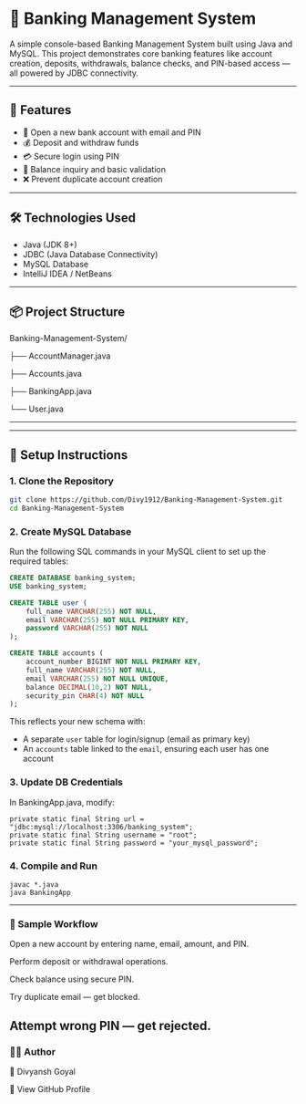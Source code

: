 # 🏦 Banking Management System

A simple console-based Banking Management System built using Java and MySQL. This project demonstrates core banking features like account creation, deposits, withdrawals, balance checks, and PIN-based access — all powered by JDBC connectivity.

---

## 🚀 Features

- 🔐 Open a new bank account with email and PIN
- 💰 Deposit and withdraw funds
- 💳 Secure login using PIN
- 🧾 Balance inquiry and basic validation
- ❌ Prevent duplicate account creation

---

## 🛠️ Technologies Used

- Java (JDK 8+)
- JDBC (Java Database Connectivity)
- MySQL Database
- IntelliJ IDEA / NetBeans

---

## 📦 Project Structure
Banking-Management-System/  

├── AccountManager.java  

├── Accounts.java  

├── BankingApp.java  

└── User.java  

---


---

## 🧰 Setup Instructions

### 1. Clone the Repository

```bash
git clone https://github.com/Divy1912/Banking-Management-System.git
cd Banking-Management-System
```

### 2. Create MySQL Database  
Run the following SQL commands in your MySQL client to set up the required tables:  


```sql
CREATE DATABASE banking_system;
USE banking_system;

CREATE TABLE user (
    full_name VARCHAR(255) NOT NULL,
    email VARCHAR(255) NOT NULL PRIMARY KEY,
    password VARCHAR(255) NOT NULL
);

CREATE TABLE accounts (
    account_number BIGINT NOT NULL PRIMARY KEY,
    full_name VARCHAR(255) NOT NULL,
    email VARCHAR(255) NOT NULL UNIQUE,
    balance DECIMAL(10,2) NOT NULL,
    security_pin CHAR(4) NOT NULL
);
```

This reflects your new schema with:

- A separate `user` table for login/signup (email as primary key)
- An `accounts` table linked to the `email`, ensuring each user has one account

### 3. Update DB Credentials
In BankingApp.java, modify:  
```
private static final String url = "jdbc:mysql://localhost:3306/banking_system";
private static final String username = "root";
private static final String password = "your_mysql_password";
```

### 4. Compile and Run  
```
javac *.java
java BankingApp
```
---
### 🧪 Sample Workflow
Open a new account by entering name, email, amount, and PIN.

Perform deposit or withdrawal operations.

Check balance using secure PIN.

Try duplicate email — get blocked.

Attempt wrong PIN — get rejected.
---
### 🙋‍♂️ Author

👤 Divyansh Goyal

📧 View GitHub Profile


